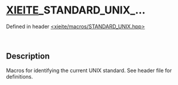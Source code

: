 # [XIEITE](../macros.md)\_STANDARD\_UNIX\_...
Defined in header [<xieite/macros/STANDARD_UNIX.hpp>](../../include/xieite/macros/STANDARD_UNIX.hpp)

&nbsp;

## Description
Macros for identifying the current UNIX standard. See header file for definitions.
